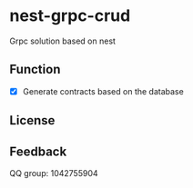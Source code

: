 # nest-grpc-crud

Grpc solution based on nest

## Function

-   [x] Generate contracts based on the database

## License

## Feedback

QQ group: 1042755904

